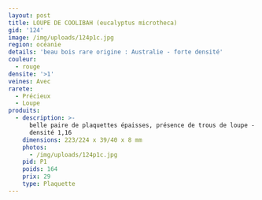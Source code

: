 ```yaml
---
layout: post
title: LOUPE DE COOLIBAH (eucalyptus microtheca)
gid: '124'
image: /img/uploads/124p1c.jpg
region: océanie
details: 'beau bois rare origine : Australie - forte densité'
couleur:
  - rouge
densite: '>1'
veines: Avec
rarete:
  - Précieux
  - Loupe
produits:
  - description: >-
      belle paire de plaquettes épaisses, présence de trous de loupe - forte
      densité 1,16
    dimensions: 223/224 x 39/40 x 8 mm
    photos:
      - /img/uploads/124p1c.jpg
    pid: P1
    poids: 164
    prix: 29
    type: Plaquette
---
```


